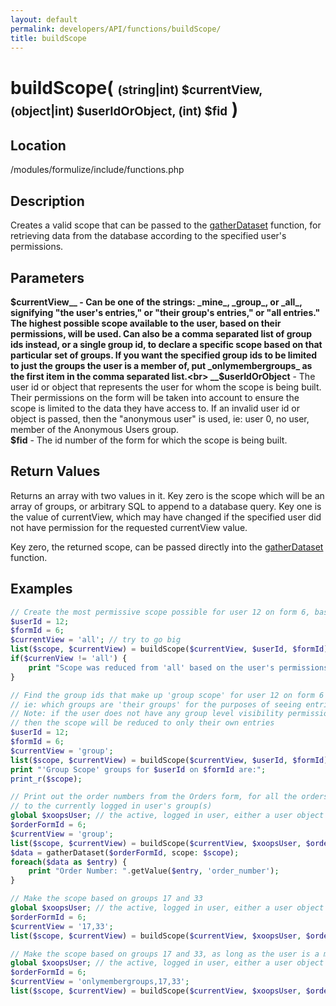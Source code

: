 ```yaml
---
layout: default
permalink: developers/API/functions/buildScope/
title: buildScope
---
```


# buildScope( <span style='font-size: 14pt;'>(string|int) $currentView, (object|int) $userIdOrObject, (int) $fid</span> )

## Location

/modules/formulize/include/functions.php

## Description

Creates a valid scope that can be passed to the [gatherDataset](../gatherDataset/) function, for retrieving data from the database according to the specified user's permissions.

## Parameters

__$currentView__ - Can be one of the strings: _mine_, _group_, or _all_, signifying "the user's entries," or "their group's entries," or "all entries." The highest possible scope available to the user, based on their permissions, will be used. Can also be a comma separated list of group ids instead, or a single group id, to declare a specific scope based on that particular set of groups. If you want the specified group ids to be limited to just the groups the user is a member of, put _onlymembergroups_ as the first item in the comma separated list.<br>
__$userIdOrObject__ - The user id or object that represents the user for whom the scope is being built. Their permissions on the form will be taken into account to ensure the scope is limited to the data they have access to. If an invalid user id or object is passed, then the "anonymous user" is used, ie: user 0, no user, member of the Anonymous Users group.<br>
__$fid__ - The id number of the form for which the scope is being built.<br>

## Return Values

Returns an array with two values in it. Key zero is the scope which will be an array of groups, or arbitrary SQL to append to a database query. Key one is the value of currentView, which may have changed if the specified user did not have permission for the requested currentView value.

Key zero, the returned scope, can be passed directly into the [gatherDataset](../gatherDataset/) function.

## Examples

~~~php
// Create the most permissive scope possible for user 12 on form 6, based on their permissions
$userId = 12;
$formId = 6;
$currentView = 'all'; // try to go big
list($scope, $currentView) = buildScope($currentView, $userId, $formId);
if($currenView != 'all') {
	print "Scope was reduced from 'all' based on the user's permissions";
}
~~~

~~~php
// Find the group ids that make up 'group scope' for user 12 on form 6
// ie: which groups are 'their groups' for the purposes of seeing entries in form 6
// Note: if the user does not have any group level visibility permission on the form,
// then the scope will be reduced to only their own entries
$userId = 12;
$formId = 6;
$currentView = 'group';
list($scope, $currentView) = buildScope($currentView, $userId, $formId);
print "'Group Scope' groups for $userId on $formId are:";
print_r($scope);
~~~

~~~php
// Print out the order numbers from the Orders form, for all the orders that belong
// to the currently logged in user's group(s)
global $xoopsUser; // the active, logged in user, either a user object or an empty value if there is no logged in user
$orderFormId = 6;
$currentView = 'group';
list($scope, $currentView) = buildScope($currentView, $xoopsUser, $orderFormId);
$data = gatherDataset($orderFormId, scope: $scope);
foreach($data as $entry) {
	print "Order Number: ".getValue($entry, 'order_number');
}
~~~

~~~php
// Make the scope based on groups 17 and 33
global $xoopsUser; // the active, logged in user, either a user object or an empty value if there is no logged in user
$orderFormId = 6;
$currentView = '17,33';
list($scope, $currentView) = buildScope($currentView, $xoopsUser, $orderFormId);
~~~

~~~php
// Make the scope based on groups 17 and 33, as long as the user is a member of those groups
global $xoopsUser; // the active, logged in user, either a user object or an empty value if there is no logged in user
$orderFormId = 6;
$currentView = 'onlymembergroups,17,33';
list($scope, $currentView) = buildScope($currentView, $xoopsUser, $orderFormId);
~~~
